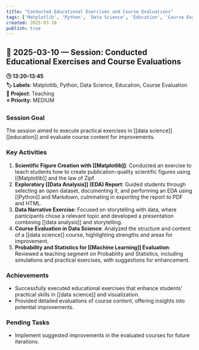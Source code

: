 ```yaml
---
title: "Conducted Educational Exercises and Course Evaluations"
tags: ['Matplotlib', 'Python', 'Data Science', 'Education', 'Course Evaluation']
created: 2025-03-10
publish: true
---
```


## 📅 2025-03-10 — Session: Conducted Educational Exercises and Course Evaluations

**🕒 13:20–13:45**  
**🏷️ Labels**: Matplotlib, Python, Data Science, Education, Course Evaluation  
**📂 Project**: Teaching  
**⭐ Priority**: MEDIUM  


### Session Goal
The session aimed to execute practical exercises in [[data science]] [[education]] and evaluate course content for improvements.

### Key Activities
1. **Scientific Figure Creation with [[Matplotlib]]**: Conducted an exercise to teach students how to create publication-quality scientific figures using [[Matplotlib]] and the law of Zipf.
2. **Exploratory [[Data Analysis]] (EDA) Report**: Guided students through selecting an open dataset, documenting it, and performing an EDA using [[Python]] and Markdown, culminating in exporting the report to PDF and HTML.
3. **Data Narrative Exercise**: Focused on storytelling with data, where participants chose a relevant topic and developed a presentation combining [[data analysis]] and storytelling.
4. **Course Evaluation in Data Science**: Analyzed the structure and content of a [[data science]] course, highlighting strengths and areas for improvement.
5. **Probability and Statistics for [[Machine Learning]] Evaluation**: Reviewed a teaching segment on Probability and Statistics, including simulations and practical exercises, with suggestions for enhancement.

### Achievements
- Successfully executed educational exercises that enhance students' practical skills in [[data science]] and visualization.
- Provided detailed evaluations of course content, offering insights into potential improvements.

### Pending Tasks
- Implement suggested improvements in the evaluated courses for future iterations.
